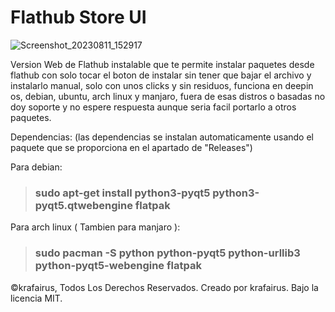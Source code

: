# Flathub Store UI


![Screenshot_20230811_152917](https://github.com/krafairus/flathub-store-ui/assets/64279814/87eca5b0-d80e-4290-b7b4-8ac02b8ed3bb)


Version Web de Flathub instalable que te permite instalar paquetes desde flathub con solo tocar el boton de instalar sin tener que bajar el archivo y instalarlo manual, solo con unos clicks y sin residuos, funciona en deepin os, debian, ubuntu, arch linux y manjaro, fuera de esas distros o basadas no doy soporte y no espere respuesta aunque seria facil portarlo a otros paquetes.

Dependencias: 
(las dependencias se instalan automaticamente usando el paquete que se proporciona en el apartado de "Releases")

Para debian: 
> ### sudo apt-get install python3-pyqt5 python3-pyqt5.qtwebengine flatpak

Para arch linux ( Tambien para manjaro ):
> ### sudo pacman -S python python-pyqt5 python-urllib3 python-pyqt5-webengine flatpak

©krafairus, Todos Los Derechos Reservados. Creado por krafairus.
Bajo la licencia MIT.
